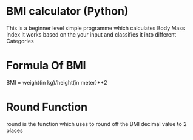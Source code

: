 # BMI calculator (Python)
This is a beginner level simple programme which calculates Body Mass Index
It works based on the your input and classifies it into different Categories
# Formula Of BMI
BMI = weight(in kg)/height(in meter)**2
# Round Function
round is the function which uses to round off the BMI decimal value to 2 places
